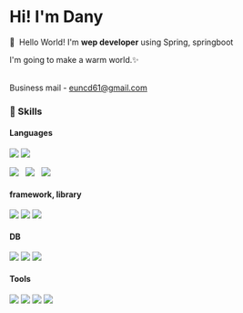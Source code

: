 # Hi! I'm Dany

<p>
  👋&nbsp; Hello World! I'm <b>wep developer</b> using Spring, springboot <br/>
  
  I'm going to make a warm world.✨ <br/><br/>
  
  Business mail - euncd61@gmail.com
 
</p>

### 💪 Skills
#### Languages
<p>
 <img src="https://img.shields.io/badge/Java-6DB33F?style=flat-square&logo=Java&logoColor=white"/>
<img src="https://img.shields.io/badge/Python-yellow?style=flat-square&logo=Python&logoColor=white"/>
</p>
<p>
<img src="https://img.shields.io/badge/HTML5-E34F26?style=flat-square&logo=HTML5&logoColor=white"/></a> &nbsp
<img src="https://img.shields.io/badge/CSS3-1572B6?style=flat-square&logo=CSS3&logoColor=white"/></a> &nbsp
 <img src="https://img.shields.io/badge/JavaScript-F7DF1E?style=flat-square&logo=JavaScript&logoColor=black"/>
 </p>
 
 #### framework, library
<p>
<img src="https://img.shields.io/badge/Spring Boot-green?style=flat-square&logo=Spring Boot&logoColor=black"/>    
     <img src="https://img.shields.io/badge/jQuery-0769AD?style=flat-square&logo=jQuery&logoColor=white"/>
     <img src="https://img.shields.io/badge/flask-000000?style=for-the-badge&logo=flask&logoColor=white">
</p>

#### DB 
 <p>
    <img src="https://img.shields.io/badge/mongoDB-47A248?style=for-the-badge&logo=MongoDB&logoColor=white"> 
    <img src="https://img.shields.io/badge/oracle-F80000?style=for-the-badge&logo=oracle&logoColor=white"> 
  <img src="https://img.shields.io/badge/mysql-4479A1?style=for-the-badge&logo=mysql&logoColor=white"> 
</p>


#### Tools
<p>
<img src="https://img.shields.io/badge/aws-232F3E?style=for-the-badge&logo=aws&logoColor=white">
  <img src="https://img.shields.io/badge/apache tomcat-F8DC75?style=for-the-badge&logo=apachetomcat&logoColor=white">   
<img src="https://img.shields.io/badge/github-181717?style=for-the-badge&logo=github&logoColor=white">
 <img src="https://img.shields.io/badge/git-F05032?style=for-the-badge&logo=git&logoColor=white">
</p>
